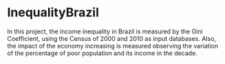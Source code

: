 # InequalityBrazil
In this project, the income inequality in Brazil is measured by the Gini Coefficient, using the Census of 2000 and 2010 as input databases. Also, the impact of the economy increasing is measured observing the variation of the percentage of poor population and its income in the decade.
